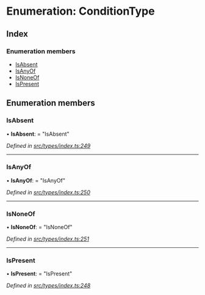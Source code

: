 # Enumeration: ConditionType

## Index

### Enumeration members

* [IsAbsent](conditiontype.md#isabsent)
* [IsAnyOf](conditiontype.md#isanyof)
* [IsNoneOf](conditiontype.md#isnoneof)
* [IsPresent](conditiontype.md#ispresent)

## Enumeration members

###  IsAbsent

• **IsAbsent**: = "IsAbsent"

*Defined in [src/types/index.ts:249](https://github.com/PolymathNetwork/polymesh-sdk/blob/90db508/src/types/index.ts#L249)*

___

###  IsAnyOf

• **IsAnyOf**: = "IsAnyOf"

*Defined in [src/types/index.ts:250](https://github.com/PolymathNetwork/polymesh-sdk/blob/90db508/src/types/index.ts#L250)*

___

###  IsNoneOf

• **IsNoneOf**: = "IsNoneOf"

*Defined in [src/types/index.ts:251](https://github.com/PolymathNetwork/polymesh-sdk/blob/90db508/src/types/index.ts#L251)*

___

###  IsPresent

• **IsPresent**: = "IsPresent"

*Defined in [src/types/index.ts:248](https://github.com/PolymathNetwork/polymesh-sdk/blob/90db508/src/types/index.ts#L248)*
